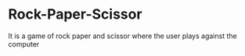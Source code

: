 # Rock-Paper-Scissor
It is a game of rock paper and scissor where the user plays against the computer



